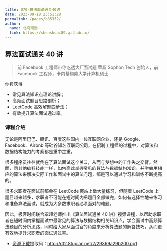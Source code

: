 ```yaml
---
title: 070-算法面试通关40讲
date: 2023-09-18 23:51:28
permalink: /pages/b85332/
author:
  name: 北鸟南游
  link: https://shenshuai89.github.io/
---
```


## 算法面试通关 40 讲

> 前 Facebook 工程师带你吃透大厂面试题
> 覃超 Sophon Tech 创始人，前 Facebook 工程师，卡内基梅隆大学计算机硕士

你将获得

- 常见算法知识点理论讲解；
- 高频面试题目思路剖析；
- LeetCode 高效解题四步法；
- 有效提升算法面试通过率。

### 课程介绍

无论是阿里巴巴、腾讯、百度这些国内一线互联网企业，还是 Google、Facebook、Airbnb 等硅谷知名互联网公司，在招聘工程师的过程中，对算法和数据结构能力的考察都是重中之重。

很多程序员往往就倒在了算法面试这个关口，从而与梦想中的工作失之交臂。然而，同其他编程技能一样，如何高效掌握常见的算法与数据结构知识，并学会用相应的算法来解决实际工作和面试中的算法问题，都是可以通过学习和训练不断提高的。

很多求职者在面试前都会在 LeetCode 网站上做大量练习，但随着 LeetCode 上题目越来越多，求职者不可能在短时间内把题目全部做完，如何有选择性地来练习和准备算法面试，就成为大多数求职者必须面对的难题。

因此，极客时间联合覃超老师推出《算法面试通关 40 讲》视频课程，以帮助求职者在短时间内掌握面试中最常见的算法与数据结构相关知识点，学会面试中高频算法题目的分析思路，同时给大家从面试官的角度来分析算法题的解答技巧，从而更有效地提升求职者的面试通过率。

- [资源下载](https://www.aliyundrive.com/s/1e7Y6zoRdWF)提取码：http://dt2.8tupian.net/2/29369a29b200.pg1
